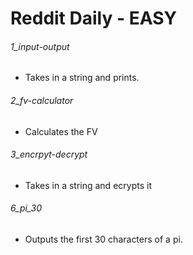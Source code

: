# Reddit Daily - EASY

###### 1_input-output
  * Takes in a string and prints.
###### 2_fv-calculator
  * Calculates the FV
###### 3_encrpyt-decrypt
  * Takes in a string and ecrypts it
###### 6_pi_30
  * Outputs the first 30 characters of a pi.
